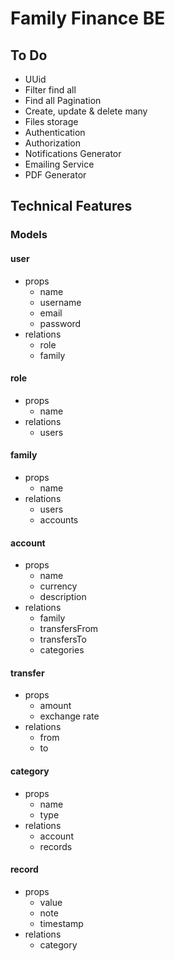 # Family Finance BE

## To Do

- UUid
- Filter find all
- Find all Pagination
- Create, update & delete many
- Files storage
- Authentication
- Authorization
- Notifications Generator
- Emailing Service
- PDF Generator

## Technical Features

### Models

#### user

- props
  - name
  - username
  - email
  - password
- relations
  - role
  - family

#### role

- props
  - name
- relations
  - users

#### family

- props
  - name
- relations
  - users
  - accounts

#### account

- props
  - name
  - currency
  - description
- relations
  - family
  - transfersFrom
  - transfersTo
  - categories

#### transfer

- props
  - amount
  - exchange rate
- relations
  - from
  - to

#### category

- props
  - name
  - type
- relations
  - account
  - records

#### record

- props
  - value
  - note
  - timestamp
- relations
  - category
